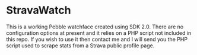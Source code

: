 # StravaWatch

This is a working Pebble watchface created using SDK 2.0. There are no configuration options at present and it relies on a PHP script not included in this repo. If you wish to use it then contact me and I will send you the PHP script used to scrape stats from a Strava public profile page.

